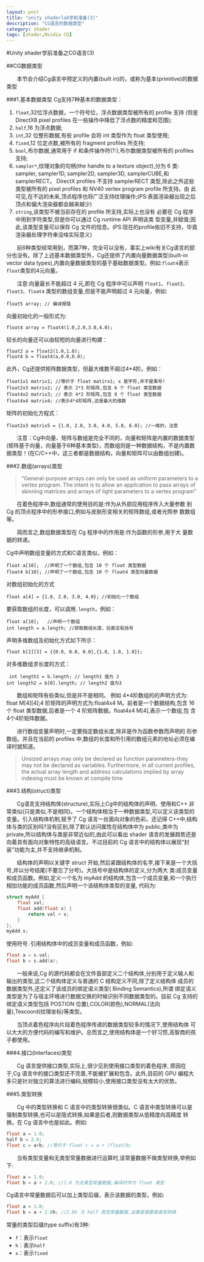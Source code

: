 ```yaml
---
layout: post
title: "unity shaderlab学前准备(3)"
description: "CG语言的数据类型"
category: shader
tags: [shader,Nvidia CG]
---
```


#Unity shader学前准备之CG语言(3)

##CG数据类型

&#160; &#160; &#160; &#160;本节会介绍Cg语言中预定义的内置(built in)的，或称为基本(primitive)的数据类型

###1.基本数据类型
Cg支持7种基本的数据类型：
<!-- more -->
1. `float`,32位浮点数据，一个符号位，浮点数据类型被所有的 profile 支持 (但是 DirectX8 pixel profiles 在一些操作中降低了浮点数的精度和范围);
2. `half`,16 为浮点数据;
3. `int`,32 位整形数据,有些 profile 会将 int 类型作为 float 类型使用;
4. `fixed`,12 位定点数,被所有的 fragment profiles 所支持;
5. `bool`,布尔数据,通常用于 if 和条件操作符(?:),布尔数据类型被所有的
profiles 支持;
6. `sampler*`,纹理对象的句柄(the handle to a texture object),分为 6 类: sampler, sampler1D, sampler2D, sampler3D, samplerCUBE,和 samplerRECT。 DirectX profiles 不支持 samplerRECT 类型,除此之外这些类型被所有的 pixel profiles 和 NV40 vertex program profile 所支持。由 此可见,在不远的未来,顶点程序也将广泛支持纹理操作;(PS:表面渲染器出现之后顶点和偏大渲染器都会越来越少)
7. `string`,该类型不被当前存在的 profile 所支持,实际上也没有 必要在 Cg 程序中用到字符类型,但是你可以通过 Cg runtime API 声明该类 型变量,并赋值;因此,该类型变量可以保存 Cg 文件的信息。(PS:现在的profile依旧不支持，毕竟渲染器处理字符串没啥实际意义)


&#160; &#160; &#160; &#160;前6种类型经常用到，而第7种，完全可以没有，事实上wiki有关Cg语言的部分也没有。除了上述基本数据类型外，Cg还提供了内置向量数据类型(built-in vector data types),内置向量数据类型的基于基础数据类型。例如:`float4`表示`float`类型的4元向量。

&#160; &#160; &#160; &#160;注意:向量最长不能超过 4 元,即在 Cg 程序中可以声明 `float1`、`float2`、`float3`、`float4` 类型的数组变量,但是不能声明超过 4 元向量，例如:

```shader
float5 array; // 编译报错
```

向量初始化的一般形式为:

```shader
float4 array = float4(1.0,2.0,3.0,4.0);
```

较长的向量还可以由较短的向量进行构建：

```shader
float2 a = float2(1.0,1.0);
float4 b = float4(a,0.0,0.0);
```

此外，Cg还提供矩阵数据类型，但最大维数不超过4*4阶。例如：

```shader
float1x1 matrix1; //等价于 float matirx1; x 是字符,并不是乘号! 
float2x3 matrix2; // 表示 2*3 阶矩阵,包含 6 个 float 类型数据 
float4x2 matrix3; // 表示 4*2 阶矩阵,包含 8 个 float 类型数据 
float4x4 matrix4; //表示4*4阶矩阵,这是最大的维数
```

矩阵的初始化方程式：

```shader
float2x3 matrix5 = {1.0, 2.0, 3.0, 4.0, 5.0, 6.0}; //一维的，注意
```

&#160; &#160; &#160; &#160;注意：Cg中向量、矩阵与数组是完全不同的，向量和矩阵是内置的数据类型(矩阵基于向量，向量基于6种基本类型)，而数组则是一种数据结构，不是内置数据类型！(在C/C++中，这三者都是数据结构，向量和矩阵可以由数组创建)。

###2.数组(arrays)类型

> “General-purpose arrays can only be used as uniform parameters to a vertex program. The intent is to allow an application to pass arrays of skinning matrices and arrays of light parameters to a vertex program”

&#160; &#160; &#160; &#160;在着色程序中,数组通常的使用目的是:作为从外部应用程序传入大量参数 到 Cg 的顶点程序中的形参接口,例如与皮肤形变相关的矩阵数组,或者光照参 数数组等。

&#160; &#160; &#160; &#160;简而言之,数组数据类型在 Cg 程序中的作用是:作为函数的形参,用于大 量数据的转递。

Cg中声明数组变量的方式和C语言类似，例如：

```shader
float a[10];  //声明了一个数组,包含 10 个 float 类型数据
float4 b[10]; //声明了一个数组,包含 10 个 float4 类型向量数据
```

对数组初始化的方式

```shader
float a[4] = {1.0, 2.0, 3.0, 4.0}; //初始化一个数组
```

要获取数组的长度，可以调用`.length`，例如：

```shader
float a[10];   //声明一个数组
int length = a.length; //获取数组长度，后面没有括号
```

声明多维数组及初始化方式如下所示：

```shader
float b[2][3] = {{0.0, 0.0, 0.0},{1.0, 1.0, 1.0}};
```

对多维数组求长度的方式：

```shader
￼int length1 = b.length; // length1 值为 2
int length2 = b[0].length; // length2 值为3
```

&#160; &#160; &#160; &#160;数组和矩阵有些类似,但是并不是相同。 例如 4*4阶数组的的声明方式为: float M[4][4];4 阶矩阵的声明方式为:float4x4 M。前者是一个数据结构,包含 16 个 float 类型数据,后者是一个 4 阶矩阵数据。float4x4 M[4],表示一个数组,包 含4个4阶矩阵数据。

&#160; &#160; &#160; &#160;进行数组变量声明时,一定要指定数组长度,除非是作为函数参数而声明的 形参数组。并且在当前的 profiles 中,数组的长度和所引用的数组元素的地址必须在编译时就知道。

>Unsized arrays may only be declared as function parameters-they may not be declared as variables. Furthermore, in all current profiles, the actual array length and address calculations implied by array indexing must be known at compile time

###3.结构(struct)类型

&#160; &#160; &#160; &#160;Cg语言支持结构体(structure),实际上Cg中的结构体的声明、使用和C++ 非常类似(只是类似,不是相同)。一个结构体相当于一种数据类型,可以定义该类型的变量。引入结构体机制,赋予了 Cg 语言一丝面向对象的色彩。还记得 C++中,结构体与类的区别吗?没有区别,除了默认访问属性在结构体中为 public,类中为 private,所以结构体与类是非常近似的,由此可以看出 shader 语言的发展趋势还是向着具有面向对象特性的高级语言。不过目前的 Cg 语言中的结构体以展现“封装”功能为主,并不支持继承机制。

&#160; &#160; &#160; &#160;结构体的声明以关键字 struct 开始,然后紧跟结构体的名字,接下来是一个大括号,并以分号结尾(不要忘了分号)。大括号中是结构体的定义,分为两大 类:成员变量和成员函数。例如,定义一个名为 myAdd 的结构体,包含一个成员变量,和一个执行相加功能的成员函数,然后声明一个该结构体类型的变量, 代码为:

```C++
struct myAdd {
    float val;
    float add(float x) {
        return val + x; 
    }
}; 
myAdd s;
```

使用符号`.`引用结构体中的成员变量和成员函数，例如:

```C++
float a = s.val;
float b = s.add(a);
```

&#160; &#160; &#160; &#160;一般来说,Cg 的源代码都会在文件首部定义二个结构体,分别用于定义输人和输出的类型,这二个结构体定义与普通的 C 结构定义不同,除了定义结构体 成员的数据类型外,还定义了该成员的绑定语义类型( Binding Semantics),所谓 绑定语义类型是为了与宿主环境进行数据交换的时候识别不同数据类型的。目前 Cg 支持的绑定语义类型包括 POSTION 位置),COLOR(颜色),NORMAL(法向量),Texcoord(纹理坐标)等类型。

&#160; &#160; &#160; &#160;当顶点着色程序向片段着色程序传递的数据类型较多的情况下,使用结构体 可以大大的方便代码的编写和维护。总而言之,使用结构体是一个好习惯,高智商的孩子都使用。

###4.接口(Interfaces)类型

&#160; &#160; &#160; &#160;Cg 语言提供接口类型,实际上,很少见到使用接口类型的着色程序, 原因在于,Cg 语言中的接口类型还不完善,不能被扩展和包含。此外,目前的 GPU 编程大多只是针对独立的算法进行编码,规模较小,使用接口类型没有太大的优势。

###5.类型转换

&#160; &#160; &#160; &#160;Cg 中的类型转换和 C 语言中的类型转换很类似。C 语言中类型转换可以是 强制类型转换,也可以是隐式转换,如果是后者,则数据类型从低精度向高精度 转换。在 Cg 语言中也是如此。例如:

```C++
float a = 1.0;
half b = 2.0;
float c = a+b; //等价于 float c = a + (float)b;
```

&#160; &#160; &#160; &#160;当有类型变量和无类型常量数据进行运算时,该常量数据不做类型转换,举例如下:

```C++
float a = 1.0;
float b = a + 2.0; //2.0 为无类型常量数据,编译时作为 float 类型
```

Cg语言中常量数据后可以加上类型后缀，表示该数据的类型，例如:

```C#
float a = 1.0;
float b = a + 2.0h; //2.0h 为 half 类型常量数据,运算是需要做类型转换
```

常量的类型后缀(type suffix)有3种:
* `f`：表示`float`
* `h`：表示`half`
* `x`：表示`fixed`